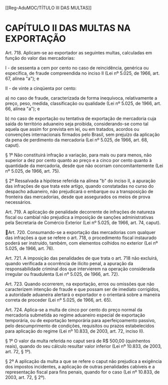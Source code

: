 [[Reg-AduMOC/TÍTULO III DAS MULTAS]]

# CAPÍTULO II DAS MULTAS NA EXPORTAÇÃO

Art. 718. Aplicam-se ao exportador as seguintes multas,
calculadas em função do valor das mercadorias:

I - de sessenta a cem por cento no caso de reincidência,
genérica ou específica, de fraude compreendida no inciso II
(Lei nº 5.025, de 1966, art. 67, alínea "a"); e

II - de vinte a cinqüenta por cento:

a) no caso de fraude, caracterizada de forma inequívoca,
relativamente a preço, peso, medida, classificação ou
qualidade (Lei nº 5.025, de 1966, art. 66, alínea "a"); e

b) no caso de exportação ou tentativa de exportação de
mercadoria cuja saída do território aduaneiro seja proibida,
considerando-se como tal aquela que assim for prevista em
lei, ou em tratados, acordos ou convenções internacionais
firmados pelo Brasil, sem prejuízo da aplicação da pena de
perdimento da mercadoria (Lei nº 5.025, de 1966, art. 68,
caput).

§ 1º Não constituirá infração a variação, para mais ou para
menos, não superior a dez por cento quanto ao preço e a
cinco por cento quanto à quantidade da mercadoria, desde
que não ocorram concomitantemente (Lei nº 5.025, de 1966,
art. 75).

§ 2º Ressalvada a hipótese referida na alínea "b" do inciso II,
a apuração das infrações de que trata este artigo, quando
constatadas no curso do despacho aduaneiro, não
prejudicará o embarque ou a transposição de fronteira das
mercadorias, desde que assegurados os meios de prova
necessários.

Art. 719. A aplicação de penalidade decorrente de infrações
de natureza fiscal ou cambial não prejudica a imposição de
sanções administrativas pela Secretaria de Comércio Exterior
(Lei nº 5.025, de 1966, art. 74, caput).

Art. 720. Consumando-se a exportação das mercadorias com
qualquer das infrações a que se refere o art. 718, o
procedimento fiscal instaurado poderá ser instruído,
também, com elementos colhidos no exterior (Lei nº 5.025,
de 1966, art. 76).

Art. 721. A imposição das penalidades de que trata o art. 718
não excluirá, quando verificada a ocorrência de ilícito penal,
a apuração da responsabilidade criminal dos que intervierem
na operação considerada irregular ou fraudulenta (Lei nº
5.025, de 1966, art. 72).

Art. 723. Quando ocorrerem, na exportação, erros ou
omissões que não caracterizem intenção de fraude e que
possam ser de imediato corrigidos, a autoridade aduaneira
alertará o exportador e o orientará sobre a maneira correta
de proceder (Lei nº 5.025, de 1966, art. 65).

Art. 724. Aplica-se a multa de cinco por cento do preço
normal da mercadoria submetida ao regime aduaneiro
especial de exportação temporária, ou de exportação
temporária para aperfeiçoamento passivo, pelo
descumprimento de condições, requisitos ou prazos
estabelecidos para aplicação do regime (Lei nº 10.833, de
2003, art. 72, inciso II).

§ 1º O valor da multa referida no caput será de R$ 500,00
(quinhentos reais), quando do seu cálculo resultar valor
inferior (Lei nº 10.833, de 2003, art. 72, § 1º).

§ 2º A aplicação da multa a que se refere o caput não
prejudica a exigência dos impostos incidentes, a aplicação de
outras penalidades cabíveis e a representação fiscal para fins
penais, quando for o caso (Lei nº 10.833, de 2003, art. 72, §
2º).